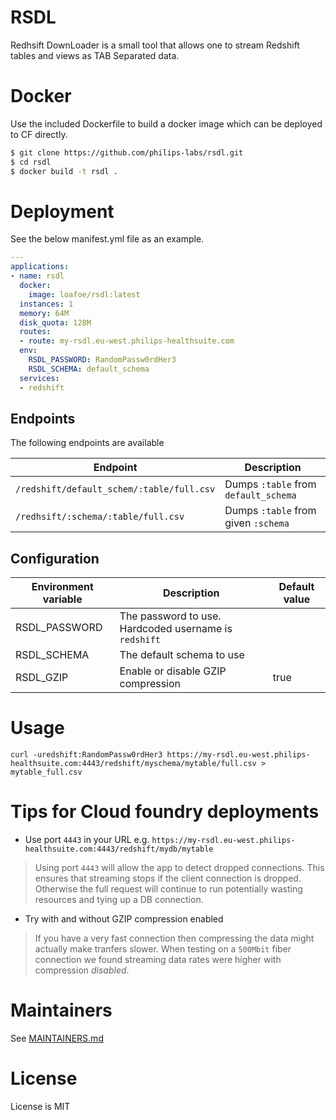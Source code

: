 # RSDL
Redhsift DownLoader is a small tool that allows one to stream
Redshift tables and views as TAB Separated data. 

# Docker
Use the included Dockerfile to build a docker image which can be deployed to CF directly.

```bash
$ git clone https://github.com/philips-labs/rsdl.git
$ cd rsdl
$ docker build -t rsdl .
```

# Deployment
See the below manifest.yml file as an example. 

```yaml
---
applications:
- name: rsdl
  docker:
    image: loafoe/rsdl:latest
  instances: 1
  memory: 64M
  disk_quota: 128M
  routes:
  - route: my-rsdl.eu-west.philips-healthsuite.com
  env:
    RSDL_PASSWORD: RandomPassw0rdHer3
    RSDL_SCHEMA: default_schema
  services:
  - redshift
```

## Endpoints
The following endpoints are available

| Endpoint | Description |
|----------|-------------|
| `/redshift/default_schem/:table/full.csv` | Dumps `:table` from `default_schema` |
| `/redhsift/:schema/:table/full.csv` | Dumps `:table` from given `:schema`

## Configuration

| Environment variable | Description | Default value |
|----------------------|-------------|---------|
| RSDL_PASSWORD | The password to use. Hardcoded username is `redshift` |
| RSDL_SCHEMA | The default schema to use ||
| RSDL_GZIP | Enable or disable GZIP compression | true |
 
# Usage
 
 ```shell script
curl -uredshift:RandomPassw0rdHer3 https://my-rsdl.eu-west.philips-healthsuite.com:4443/redshift/myschema/mytable/full.csv > mytable_full.csv
```
# Tips for Cloud foundry deployments

* Use port `4443` in your URL e.g. `https://my-rsdl.eu-west.philips-healthsuite.com:4443/redshift/mydb/mytable`
> Using port `4443` will allow the app to detect dropped connections. This ensures that streaming stops if the client connection is dropped. Otherwise the full request will continue to run potentially wasting resources and tying up a DB connection.

* Try with and without GZIP compression enabled
> If you have a very fast connection then compressing the data might actually make tranfers slower. When testing on a `500Mbit` fiber connection we found streaming data rates were higher with compression *disabled*.

  
# Maintainers
See [MAINTAINERS.md](MAINTAINERS.md)

# License
License is MIT

